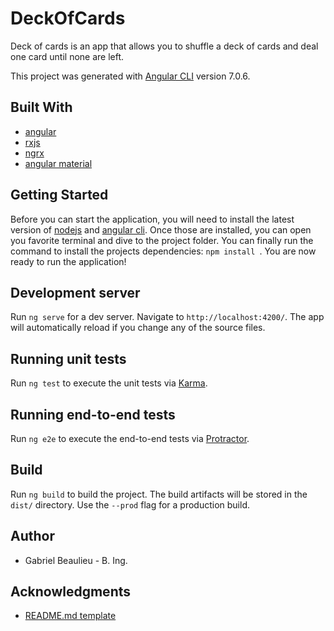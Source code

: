 # DeckOfCards

Deck of cards is an app that allows you to shuffle a deck of cards and deal one card until none are left.

This project was generated with [Angular CLI](https://github.com/angular/angular-cli) version 7.0.6.

## Built With

* [angular](https://angular.io/)
* [rxjs](https://www.learnrxjs.io/)
* [ngrx](https://ngrx.io/)
* [angular material](https://material.angular.io/)

## Getting Started

Before you can start the application, you will need to install the latest version of [nodejs](https://nodejs.org/en/) and [angular cli](https://cli.angular.io/). Once those are installed, you can open you favorite terminal and dive to the project folder. You can finally run the command to install the projects dependencies: `npm install `. You are now ready to run the application!

## Development server

Run `ng serve` for a dev server. Navigate to `http://localhost:4200/`. The app will automatically reload if you change any of the source files.

## Running unit tests

Run `ng test` to execute the unit tests via [Karma](https://karma-runner.github.io).

## Running end-to-end tests

Run `ng e2e` to execute the end-to-end tests via [Protractor](http://www.protractortest.org/).

## Build

Run `ng build` to build the project. The build artifacts will be stored in the `dist/` directory. Use the `--prod` flag for a production build.

## Author

* Gabriel Beaulieu - B. Ing.

## Acknowledgments

* [README.md template](https://gist.github.com/PurpleBooth/109311bb0361f32d87a2)
